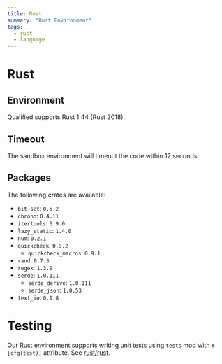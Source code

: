 ```yaml
---
title: Rust
summary: "Rust Environment"
tags:
  - rust
  - language
---
```


# Rust

## Environment

Qualified supports Rust 1.44 (Rust 2018).

## Timeout

The sandbox environment will timeout the code within 12 seconds.

## Packages

The following crates are available:

- `bit-set`: `0.5.2`
- `chrono`: `0.4.11`
- `itertools`: `0.9.0`
- `lazy_static`: `1.4.0`
- `num`: `0.2.1`
- `quickcheck`: `0.9.2`
  - `quickcheck_macros`: `0.9.1`
- `rand`: `0.7.3`
- `regex`: `1.3.9`
- `serde`: `1.0.111`
  - `serde_derive`: `1.0.111`
  - `serde_json`: `1.0.53`
- `text_io`: `0.1.8`

# Testing

Our Rust environment supports writing unit tests using `tests` mod with
`#[cfg(test)]` attribute. See [rust/rust](/languages/rust/rust).
